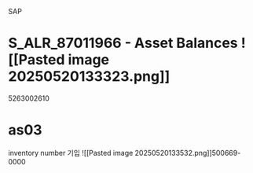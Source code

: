 
SAP

# S_ALR_87011966 - Asset Balances ![[Pasted image 20250520133323.png]]


5263002610


# as03

 inventory number 기입
![[Pasted image 20250520133532.png]]500669-0000